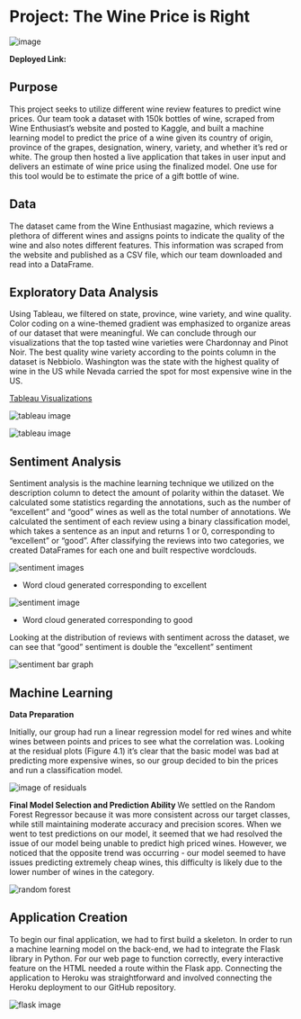 # Project: The Wine Price is Right
![image](https://github.com/poojanagrecha/Wine-Prediction-Analysis/blob/master/Wine%20Prediction%20Analysis.jpg)

<b>Deployed Link:</b> 

## Purpose

This project seeks to utilize different wine review features to predict wine prices. Our team took a dataset with 150k bottles of wine, scraped from Wine Enthusiast’s website and posted to Kaggle, and built a machine learning model to predict the price of a wine given its country of origin, province of the grapes, designation, winery, variety, and whether it’s red or white. The group then hosted a live application that takes in user input and delivers an estimate of wine price using the finalized model. One use for this tool would be to estimate the price of a gift bottle of wine.

## Data

The dataset came from the Wine Enthusiast magazine, which reviews a plethora of different wines and assigns points to indicate the quality of the wine and also notes different features. This information was scraped from the website and published as a CSV file, which our team downloaded and read into a DataFrame.  

## Exploratory Data Analysis 

Using Tableau, we filtered on state, province, wine variety, and wine quality. Color coding on a wine-themed gradient was emphasized to organize areas of our dataset that were meaningful. We can conclude through our visualizations that the top tasted wine varieties were Chardonnay and Pinot Noir. The best quality wine variety according to the points column in the dataset is Nebbiolo. Washington was the state with the highest quality of wine in the US while Nevada carried the spot for most expensive wine in the US.

[Tableau Visualizations](https://public.tableau.com/profile/pooja.nagrecha#!/vizhome/Wine_15999265262760/Sheet8)

![tableau image](https://github.com/poojanagrecha/Wine-Prediction-Analysis/blob/master/Images/Tableau.png)

![tableau image](https://github.com/poojanagrecha/Wine-Prediction-Analysis/blob/master/Images/Tableau2.png)

## Sentiment Analysis 

Sentiment analysis is the machine learning technique we utilized on the description column to detect the amount of polarity within the dataset. We calculated some statistics regarding the annotations, such as the number of “excellent” and “good” wines as well as the total number of annotations. We calculated the sentiment of each review using a binary classification model, which takes a sentence as an input and returns 1 or 0, corresponding to “excellent” or “good”. After classifying the reviews into two categories, we created DataFrames for each one and built respective wordclouds.

![sentiment images](https://github.com/poojanagrecha/Wine-Prediction-Analysis/blob/master/Images/SA.png)
- Word cloud generated corresponding to excellent

![sentiment image](https://github.com/poojanagrecha/Wine-Prediction-Analysis/blob/master/Images/SA2.png)
- Word cloud generated corresponding to good

Looking at the distribution of reviews with sentiment across the dataset, we can see that “good” sentiment is double the “excellent” sentiment

![sentiment bar graph](https://github.com/poojanagrecha/Wine-Prediction-Analysis/blob/master/Images/SA3.png)

## Machine Learning

<b>Data Preparation </b>

Initially, our group had run a linear regression model for red wines and white wines between points and prices to see what the correlation was. Looking at the residual plots (Figure 4.1) it’s clear that the basic model was bad at predicting more expensive wines, so our group decided to bin the prices and run a classification model.

![image of residuals](https://github.com/poojanagrecha/Wine-Prediction-Analysis/blob/master/Images/residuals.png)

<b> Final Model Selection and Prediction Ability </b>
We settled on the Random Forest Regressor because it was more consistent across our target classes, while still maintaining moderate accuracy and precision scores. When we went to test predictions on our model, it seemed that we had resolved the issue of our model being unable to predict high priced wines. However, we noticed that the opposite trend was occurring - our model seemed to have issues predicting extremely cheap wines, this difficulty is likely due to the lower number of wines in the category. 

![random forest](https://github.com/poojanagrecha/Wine-Prediction-Analysis/blob/master/Images/randomforest.png)

## Application Creation 
To begin our final application, we had to first build a skeleton. In order to run a machine learning model on the back-end, we had to integrate the Flask library in Python. For our web page to function correctly, every interactive feature on the HTML needed a route within the Flask app. Connecting the application to Heroku was straightforward and involved connecting the Heroku deployment to our GitHub repository.

![flask image](https://github.com/poojanagrecha/Wine-Prediction-Analysis/blob/master/Images/flask.png)







